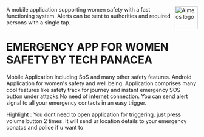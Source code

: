 <a href="alirfad7@gmail.com">
    <img src="https://ibb.co/4mzQbQ7" alt="Aimeos logo" title="Aimeos" align="right" height="60" />
</a>
A mobile application supporting women safety with a fast functioning system.
Alerts can be sent to authorities and required persons with a single tap.

# EMERGENCY APP FOR WOMEN SAFETY BY TECH PANACEA

Mobile Application Including SoS and many other safety features.
Android Application for women's safety and well being. Application comprises many cool features like safety track for journey and instant emergency SOS button under attacks.No need of internet connection. You can send alert signal to all your emergency contacts in an easy trigger.

Highlight : You dont need to open application for triggering. just press volume button 2 times. It will send ur location details to your emergency conatcs and police if u want to



